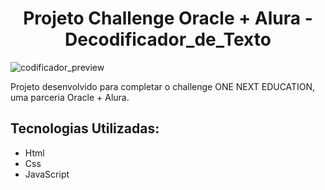 <h1 align="center"> Projeto Challenge Oracle + Alura - Decodificador_de_Texto </h1> 

![codificador_preview](https://user-images.githubusercontent.com/111822813/215623178-07ff772c-cd0d-4ee5-85ad-c50451d814ff.png)


  Projeto desenvolvido para completar o challenge ONE NEXT EDUCATION, uma parceria Oracle + Alura.
  
  ## Tecnologias Utilizadas:
  
  - Html
  - Css
  - JavaScript
  
  
  
